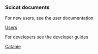 ### Scicat documents

For new users, see the user documentation

[Users](Users)



For developers see the developer guides 

[Catanie](Catanie)
